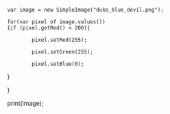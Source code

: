 	

	var image = new SimpleImage("duke_blue_devil.png");

	for(var pixel of image.values())
	{if (pixel.getRed() < 200){
        
			pixel.setRed(255);

			pixel.setGreen(255);
        
			pixel.setBlue(0);
}
	
}
	
print(image);